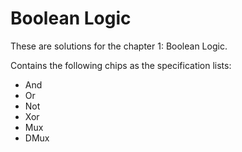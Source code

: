 # Boolean Logic

These are solutions for the chapter 1: Boolean Logic.

Contains the following chips as the specification lists:

- And
- Or
- Not
- Xor
- Mux
- DMux 
